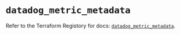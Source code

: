# `datadog_metric_metadata`

Refer to the Terraform Registory for docs: [`datadog_metric_metadata`](https://registry.terraform.io/providers/datadog/datadog/3.28.0/docs/resources/metric_metadata).
